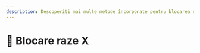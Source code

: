 ```yaml
---
description: Descoperiți mai multe metode încorporate pentru blocarea razei X.
---
```


# 🩻 Blocare raze X
